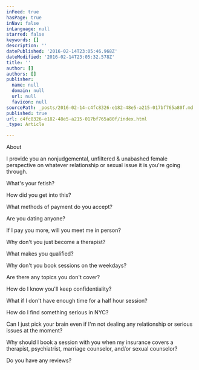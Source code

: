 ```yaml
---
inFeed: true
hasPage: true
inNav: false
inLanguage: null
starred: false
keywords: []
description: ''
datePublished: '2016-02-14T23:05:46.968Z'
dateModified: '2016-02-14T23:05:32.578Z'
title: ''
author: []
authors: []
publisher:
  name: null
  domain: null
  url: null
  favicon: null
sourcePath: _posts/2016-02-14-c4fc8326-e182-48e5-a215-017bf765a80f.md
published: true
url: c4fc8326-e182-48e5-a215-017bf765a80f/index.html
_type: Article

---
```

About

I provide you an nonjudgemental, unfiltered & unabashed female perspective on whatever relationship or sexual issue it is you're going through.

What's your fetish? 

How did you get into this? 

What methods of payment do you accept? 

Are you dating anyone? 

If I pay you more, will you meet me in person? 

Why don't you just become a therapist? 

What makes you qualified? 

Why don't you book sessions on the weekdays? 

Are there any topics you don't cover? 

How do I know you'll keep confidentiality? 

What if I don't have enough time for a half hour session? 

How do I find something serious in NYC? 

Can I just pick your brain even if I'm not dealing any relationship or serious issues at the moment? 

Why should I book a session with you when my  insurance covers a therapist, psychiatrist, marriage counselor, and/or sexual counselor? 

Do you have any reviews?